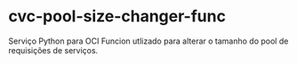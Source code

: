 # cvc-pool-size-changer-func
Serviço Python para OCI Funcion utlizado para alterar o tamanho do pool de requisições de serviços.
